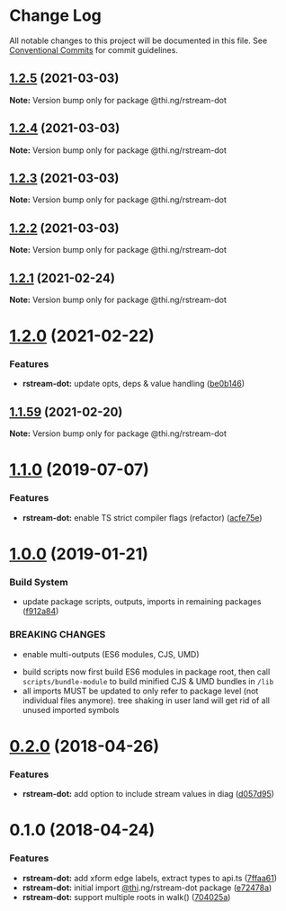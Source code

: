 # Change Log

All notable changes to this project will be documented in this file.
See [Conventional Commits](https://conventionalcommits.org) for commit guidelines.

## [1.2.5](https://github.com/thi-ng/umbrella/compare/@thi.ng/rstream-dot@1.2.4...@thi.ng/rstream-dot@1.2.5) (2021-03-03)

**Note:** Version bump only for package @thi.ng/rstream-dot





## [1.2.4](https://github.com/thi-ng/umbrella/compare/@thi.ng/rstream-dot@1.2.3...@thi.ng/rstream-dot@1.2.4) (2021-03-03)

**Note:** Version bump only for package @thi.ng/rstream-dot





## [1.2.3](https://github.com/thi-ng/umbrella/compare/@thi.ng/rstream-dot@1.2.2...@thi.ng/rstream-dot@1.2.3) (2021-03-03)

**Note:** Version bump only for package @thi.ng/rstream-dot





## [1.2.2](https://github.com/thi-ng/umbrella/compare/@thi.ng/rstream-dot@1.2.1...@thi.ng/rstream-dot@1.2.2) (2021-03-03)

**Note:** Version bump only for package @thi.ng/rstream-dot





## [1.2.1](https://github.com/thi-ng/umbrella/compare/@thi.ng/rstream-dot@1.2.0...@thi.ng/rstream-dot@1.2.1) (2021-02-24)

**Note:** Version bump only for package @thi.ng/rstream-dot





# [1.2.0](https://github.com/thi-ng/umbrella/compare/@thi.ng/rstream-dot@1.1.59...@thi.ng/rstream-dot@1.2.0) (2021-02-22)


### Features

* **rstream-dot:** update opts, deps & value handling ([be0b146](https://github.com/thi-ng/umbrella/commit/be0b146b2daeeff560f704bc5771ce5390e2ecf3))





## [1.1.59](https://github.com/thi-ng/umbrella/compare/@thi.ng/rstream-dot@1.1.58...@thi.ng/rstream-dot@1.1.59) (2021-02-20)

**Note:** Version bump only for package @thi.ng/rstream-dot





# [1.1.0](https://github.com/thi-ng/umbrella/compare/@thi.ng/rstream-dot@1.0.26...@thi.ng/rstream-dot@1.1.0) (2019-07-07)

### Features

* **rstream-dot:** enable TS strict compiler flags (refactor) ([acfe75e](https://github.com/thi-ng/umbrella/commit/acfe75e))

# [1.0.0](https://github.com/thi-ng/umbrella/compare/@thi.ng/rstream-dot@0.2.64...@thi.ng/rstream-dot@1.0.0) (2019-01-21)

### Build System

* update package scripts, outputs, imports in remaining packages ([f912a84](https://github.com/thi-ng/umbrella/commit/f912a84))

### BREAKING CHANGES

* enable multi-outputs (ES6 modules, CJS, UMD)

- build scripts now first build ES6 modules in package root, then call
  `scripts/bundle-module` to build minified CJS & UMD bundles in `/lib`
- all imports MUST be updated to only refer to package level
  (not individual files anymore). tree shaking in user land will get rid of
  all unused imported symbols

<a name="0.2.0"></a>
# [0.2.0](https://github.com/thi-ng/umbrella/compare/@thi.ng/rstream-dot@0.1.2...@thi.ng/rstream-dot@0.2.0) (2018-04-26)

### Features

* **rstream-dot:** add option to include stream values in diag ([d057d95](https://github.com/thi-ng/umbrella/commit/d057d95))

<a name="0.1.0"></a>
# 0.1.0 (2018-04-24)

### Features

* **rstream-dot:** add xform edge labels, extract types to api.ts ([7ffaa61](https://github.com/thi-ng/umbrella/commit/7ffaa61))
* **rstream-dot:** initial import [@thi](https://github.com/thi).ng/rstream-dot package ([e72478a](https://github.com/thi-ng/umbrella/commit/e72478a))
* **rstream-dot:** support multiple roots in walk() ([704025a](https://github.com/thi-ng/umbrella/commit/704025a))

